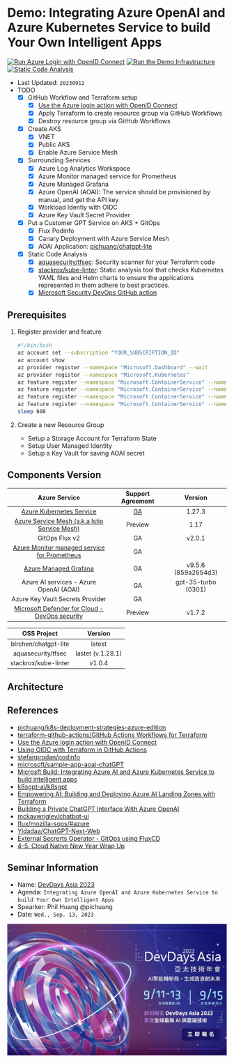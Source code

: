 # Demo: Integrating Azure OpenAI and Azure Kubernetes Service to build Your Own Intelligent Apps

[![Run Azure Login with OpenID Connect](https://github.com/pichuang/devdaysasia2023-aks/actions/workflows/test-oidc-login.yml/badge.svg?branch=main)](https://github.com/pichuang/devdaysasia2023-aks/actions/workflows/test-oidc-login.yml)
[![Run the Demo Infrastructure](https://github.com/pichuang/devdaysasia2023-aks/actions/workflows/deploy-infra.yml/badge.svg?branch=main)](https://github.com/pichuang/devdaysasia2023-aks/actions/workflows/deploy-infra.yml)
[![Static Code Analysis](https://github.com/pichuang/devdaysasia2023-aks/actions/workflows/static-code-analysis.yaml/badge.svg)](https://github.com/pichuang/devdaysasia2023-aks/actions/workflows/static-code-analysis.yaml)

- Last Updated: `20230912`
- TODO
  - [x] GitHub Workflow and Terraform setup
    - [x] [Use the Azure login action with OpenID Connect][9]
    - [x] Apply Terraform to create resource group via GitHub Workflows
    - [x] Destroy resource group via GitHub Workflows
  - [x] Create AKS
    - [x] VNET
    - [x] Public AKS
    - [x] Enable Azure Service Mesh
  - [x] Surrounding Services
    - [x] Azure Log Analytics Workspace
    - [x] Azure Monitor managed service for Prometheus
    - [x] Azure Managed Grafana
    - [x] Azure OpenAI (AOAI): The service should be provisioned by manual, and get the API key
    - [x] Workload Identiy with OIDC
    - [x] Azure Key Vault Secret Provider
  - [x] Put a Customer GPT Service on AKS + GitOps
    - [x] Flux Podinfo
    - [x] Canary Deployment with Azure Service Mesh
    - [x] AOAI Application: [pichuang/chatgpt-lite][17]
  - [x] Static Code Analysis
    - [x] [aquasecurity/tfsec][22]: Security scanner for your Terraform code
    - [x] [stackrox/kube-linter][23]: Static analysis tool that checks Kubernetes YAML files and Helm charts to ensure the applications represented in them adhere to best practices.
    - [x] [Microsoft Security DevOps GitHub action][24]

## Prerequisites

1. Register provider and feature

    ```bash
    #!/bin/bash
    az account set --subscription "YOUR_SUBSCRIPTION_ID"
    az account show
    az provider register --namespace "Microsoft.Dashboard" --wait
    az provider register --namespace "Microsoft.Kubernetes"
    az feature register --namespace "Microsoft.ContainerService" --name "AzureServiceMeshPreview"
    az feature register --namespace "Microsoft.ContainerService" --name "NodeOsUpgradeChannelPreview"
    az feature register --namespace "Microsoft.ContainerService" --name "AKS-ExtensionManager"
    az feature register --namespace "Microsoft.ContainerService" --name "EnableAPIServerVnetIntegrationPreview"
    sleep 600
    ```

2. Create a new Resource Group

     - Setup a Storage Account for Terraform State
     - Setup User Managed Identity
     - Setup a Key Vault for saving AOAI secret

## Components Version

|                       Azure Service                      | Support Agreement |        Version       |
|:--------------------------------------------------------:|:-----------------:|:--------------------:|
| [Azure Kubernetes Service][6]                            | [GA][19]          | 1.27.3               |
| [Azure Service Mesh (a.k.a Istio Service Mesh)][5]       | Preview           | 1.17                 |
| GitOps Flux v2                                           | GA                | v2.0.1               |
| [Azure Monitor managed service for Prometheus][4]        | GA                |                      |
| [Azure Managed Grafana][3]                               | GA                | v9.5.6 (859a2654d3)  |
| Azure AI services - Azure OpenAI (AOAI)                  | GA                | gpt-35-turbo (0301)  |
| Azure Key Vault Secrets Provider                         | GA                |                      |
| [Microsoft Defender for Cloud - DevOps security][25]     | Preview           | v1.7.2               |

| OSS Project | Version |
|:-----------:|:-------:|
| blrchen/chatgpt-lite | latest |
| aquasecurity/tfsec | lastet (v.1.28.1) |
| stackrox/kube-linter | v1.0.4 |

## Architecture

## References

- [pichuang/k8s-deployment-strategies-azure-edition][7]
- [terraform-github-actions/GitHub Actions Workflows for Terraform][8]
- [Use the Azure login action with OpenID Connect][9]
- [Using OIDC with Terraform in GitHub Actions][10]
- [stefanprodan/podinfo][10]
- [microsoft/sample-app-aoai-chatGPT][12]
- [Microsft Build: Integrating Azure AI and Azure Kubernetes Service to build intelligent apps][13]
- [k8sgpt-ai/k8sgpt][14]
- [Empowering AI: Building and Deploying Azure AI Landing Zones with Terraform][15]
- [Building a Private ChatGPT Interface With Azure OpenAI][16]
- [mckaywrigley/chatbot-ui][17]
- [flux/mozilla-sops/#azure][18]
- [Yidadaa/ChatGPT-Next-Web][20]
- [External Secrerts Operator - GitOps using FluxCD][21]
- [4-5. Cloud Native New Year Wrap Up][22]

## Seminar Information

- Name: [DevDays Asia 2023](https://www.digitimes.com.tw/seminar/DevDaysAsia2023/en/agenda.html)
- Agenda: `Integrating Azure OpenAI and Azure Kubernetes Service to build Your Own Intelligent Apps`
- Spearker: Phil Huang @pichuang
- Date: `Wed., Sep. 13, 2023`

![DevDays Asia 2023](/images/event.jpeg)

[1]: https://www.digitimes.com.tw/seminar/DevDaysAsia2023/en/agenda.html
[2]: https://github.com/grafana/grafana/blob/main/CHANGELOG.md#956-2023-07-11
[3]: https://learn.microsoft.com/en-us/azure/managed-grafana/
[4]: https://learn.microsoft.com/en-Us/azure/azure-monitor/essentials/prometheus-metrics-overview
[5]: https://learn.microsoft.com/en-us/azure/aks/istio-about
[6]: https://learn.microsoft.com/en-us/azure/aks/
[7]: https://github.com/pichuang/k8s-deployment-strategies-azure-edition
[8]: https://github.com/Azure-Samples/terraform-github-actions
[9]: https://learn.microsoft.com/en-us/azure/developer/github/connect-from-azure?tabs=azure-portal%2Clinux#use-the-azure-login-action-with-openid-connect
[10]: https://colinsalmcorner.com/using-oidc-with-terraform-in-github-actions/
[11]: https://github.com/stefanprodan/podinfo
[12]: https://github.com/microsoft/sample-app-aoai-chatGPT
[13]: https://build.microsoft.com/en-US/sessions/84b5c64f-6cb7-48b1-8f18-25f63405b965?source=sessions
[14]: https://github.com/k8sgpt-ai/k8sgpt
[15]: https://techcommunity.microsoft.com/t5/azure-architecture-blog/empowering-ai-building-and-deploying-azure-ai-landing-zones-with/ba-p/3891249
[16]: https://techcommunity.microsoft.com/t5/azure-architecture-blog/building-a-private-chatgpt-interface-with-azure-openai/ba-p/3869522
[17]: https://github.com/pichuang/chatgpt-lite
[18]: https://fluxcd.io/flux/guides/mozilla-sops/#azure
[19]: https://azure.microsoft.com/en-us/updates/generally-available-kubernetes-127-support-in-aks/
[20]: https://github.com/Yidadaa/ChatGPT-Next-Web
[21]: https://external-secrets.io/latest/examples/gitops-using-fluxcd/
[22]: https://github.com/aquasecurity/tfsec
[23]: https://github.com/stackrox/kube-linter
[24]: https://learn.microsoft.com/en-us/azure/defender-for-cloud/github-action
[25]: https://learn.microsoft.com/en-us/azure/defender-for-cloud/defender-for-devops-introduction
[26]: https://azure.github.io/Cloud-Native/cnny-2023/